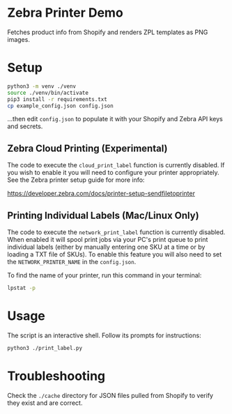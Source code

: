 # Zebra Printer Demo
Fetches product info from Shopify and renders ZPL templates as PNG images.

# Setup
```sh
python3 -m venv ./venv
source ./venv/bin/activate
pip3 install -r requirements.txt
cp example_config.json config.json
```

...then edit `config.json` to populate it with your Shopify and Zebra API keys and secrets.

## Zebra Cloud Printing (Experimental)
The code to execute the `cloud_print_label` function is currently disabled. If you wish to enable it you will need to configure your printer appropriately. See the Zebra printer setup guide for more info:

https://developer.zebra.com/docs/printer-setup-sendfiletoprinter

## Printing Individual Labels (Mac/Linux Only)
The code to execute the `network_print_label` function is currently disabled. When enabled it will spool print jobs via your PC's print queue to print individual labels (either by manually entering one SKU at a time or by loading a TXT file of SKUs). To enable this feature you will also need to set the `NETWORK_PRINTER_NAME` in the `config.json`.

To find the name of your printer, run this command in your terminal:

```sh
lpstat -p
```

# Usage
The script is an interactive shell. Follow its prompts for instructions:

```sh
python3 ./print_label.py
```

# Troubleshooting
Check the `./cache` directory for JSON files pulled from Shopify to verify they exist and are correct.
